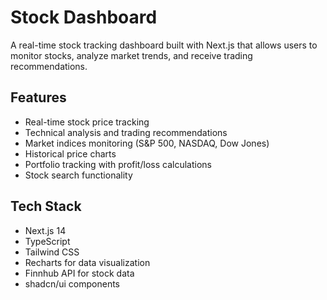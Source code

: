 # Stock Dashboard

A real-time stock tracking dashboard built with Next.js that allows users to monitor stocks, analyze market trends, and receive trading recommendations.

## Features

- Real-time stock price tracking
- Technical analysis and trading recommendations
- Market indices monitoring (S&P 500, NASDAQ, Dow Jones)
- Historical price charts
- Portfolio tracking with profit/loss calculations
- Stock search functionality

## Tech Stack

- Next.js 14
- TypeScript
- Tailwind CSS
- Recharts for data visualization
- Finnhub API for stock data
- shadcn/ui components